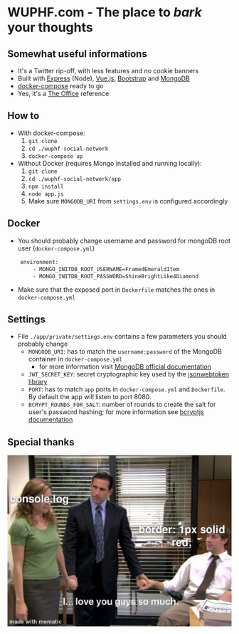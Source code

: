 # WUPHF.com - The place to _bark_ your thoughts

## Somewhat useful informations
- It's a Twitter rip-off, with less features and no cookie banners
- Built with [Express](https://expressjs.com/) (Node), [Vue.js](https://vuejs.org/), [Bootstrap](https://getbootstrap.com/) and [MongoDB](https://www.mongodb.com/)
- [docker-compose](https://docs.docker.com/compose/) ready to go
- Yes, it's a [The Office](https://theoffice.fandom.com/wiki/WUPHF.com_(Website)) reference

## How to
- With docker-compose:
    1. `git clone`
    2. `cd ./wuphf-social-network`
    3. `docker-compose up`
- Without Docker (requires Mongo installed and running locally):
    1. `git clone`
    2. `cd ./wuphf-social-network/app`
    3. `npm install`
    4. `node app.js`
    5. Make sure `MONGODB_URI` from `settings.env` is configured accordingly

## Docker
- You should probably change username and password for mongoDB root user (`docker-compose.yml`)
```
    environment:
        - MONGO_INITDB_ROOT_USERNAME=FramedEmeraldItem
        - MONGO_INITDB_ROOT_PASSWORD=ShineBrightLike4Diamond
```
- Make sure that the exposed port in `Dockerfile` matches the ones in `docker-compose.yml`

## Settings
- File `./app/private/settings.env` contains a few parameters you should probably change
    - `MONGODB_URI`: has to match the `username:password` of the MongoDB container in `docker-compose.yml`
        - for more information visit [MongoDB official documentation](https://www.mongodb.com/compatibility/docker#using-mongodb-with-docker-compose)
    - `JWT_SECRET_KEY`: secret cryptographic key used by the [jsonwebtoken library](https://www.npmjs.com/package/jsonwebtoken)
    - `PORT`: has to match `app` ports in `docker-compose.yml` and `Dockerfile`. By default the app will listen to port 8080.
    - `BCRYPT_ROUNDS_FOR_SALT`: number of rounds to create the salt for user's password hashing; for more information see [bcryptjs documentation](https://www.npmjs.com/package/bcryptjs)

## Special thanks
![Thank you JS console.log and CSS borders](./app/public/imgs/special-thanks.jpg)